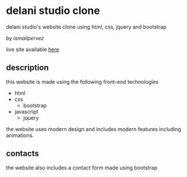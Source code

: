 # delani studio clone
delani studio's website clone using html, css, jquery and bootstrap

by _ismailpervez_

live site available [here](https://ismailpervez.github.io/delani-studio-clone/)

## description
this website is made using the following front-end technologies

* html
* css
    * bootstrap
* javascript
    * jquery

the website uses modern design and includes modern features including animations.

## contacts

the website also includes a contact form made using bootstrap

